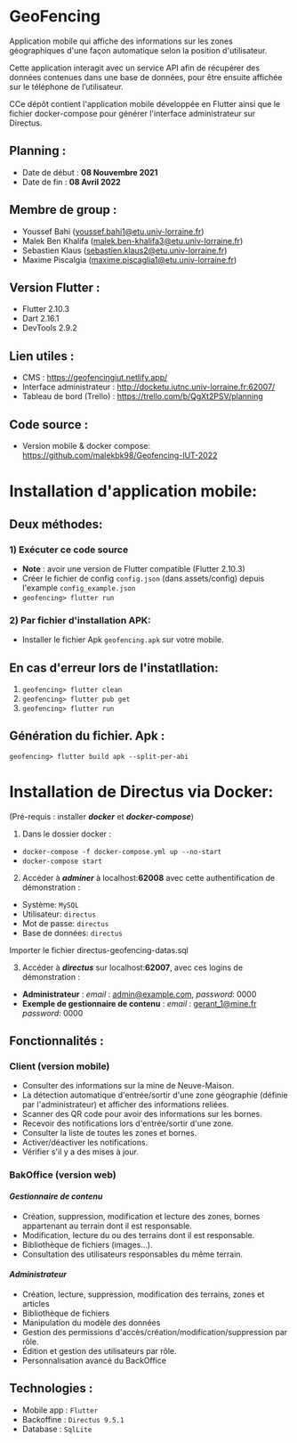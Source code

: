 # GeoFencing

Application mobile qui affiche des informations sur les zones géographiques d'une façon automatique selon la position d'utilisateur.

Cette application interagit avec un service API afin de récupérer des données contenues dans une base de données, pour être ensuite affichée sur le téléphone de l’utilisateur.

CCe dépôt contient l'application mobile développée en Flutter ainsi que le fichier docker-compose pour générer l'interface administrateur sur Directus.

## Planning :

- Date de début : **08 Nouvembre 2021**
- Date de fin : **08 Avril 2022**

## Membre de group :

- Youssef Bahi (youssef.bahi1@etu.univ-lorraine.fr)
- Malek Ben Khalifa (malek.ben-khalifa3@etu.univ-lorraine.fr)
- Sebastien Klaus (sebastien.klaus2@etu.univ-lorraine.fr)
- Maxime Piscalgia (maxime.piscaglia1@etu.univ-lorraine.fr)

## Version Flutter :

- Flutter 2.10.3
- Dart 2.16.1
- DevTools 2.9.2

## Lien utiles :

- CMS : https://geofencingiut.netlify.app/
- Interface administrateur : http://docketu.iutnc.univ-lorraine.fr:62007/
- Tableau de bord (Trello) : https://trello.com/b/QgXt2PSV/planning

## Code source :

- Version mobile & docker compose: https://github.com/malekbk98/Geofencing-IUT-2022

# Installation d'application mobile:

## Deux méthodes:

### 1) Exécuter ce code source

- **Note** : avoir une version de Flutter compatible (Flutter 2.10.3)
- Créer le fichier de config `config.json` (dans assets/config) depuis l'example `config_example.json`
- `geofencing> flutter run`

### 2) Par fichier d'installation APK:

- Installer le fichier Apk `geofencing.apk` sur votre mobile.

## En cas d'erreur lors de l'instatllation:

1. `geofencing> flutter clean`
2. `geofencing> flutter pub get`
3. `geofencing> flutter run`

## Génération du fichier. Apk :

`geofencing> flutter build apk --split-per-abi `

# Installation de Directus via Docker:

(Pré-requis : installer **_docker_** et **_docker-compose_**)

1. Dans le dossier docker :

- `docker-compose -f docker-compose.yml up --no-start`
- `docker-compose start`

2. Accéder à **_adminer_** à localhost:**62008** avec cette authentification de démonstration :

- Système: `MySQL`
- Utilisateur: `directus`
- Mot de passe: `directus`
- Base de données: `directus`

Importer le fichier directus-geofencing-datas.sql

3. Accéder à **_directus_** sur localhost:**62007**, avec ces logins de démonstration :

- **Administrateur** : _*email*_ : admin@example.com, _*password*_: 0000
- **Exemple de gestionnaire de contenu** : _*email*_ : gerant_1@mine.fr _*password*_: 0000

## Fonctionnalités :

### Client (version mobile)

- Consulter des informations sur la mine de Neuve-Maison.
- La détection automatique d'entrée/sortir d'une zone géographie (définie par l'administrateur) et afficher des informations reliées.
- Scanner des QR code pour avoir des informations sur les bornes.
- Recevoir des notifications lors d'entrée/sortir d'une zone.
- Consulter la liste de toutes les zones et bornes.
- Activer/déactiver les notifications.
- Vérifier s'il y a des mises à jour.

### BakOffice (version web)

#### _*Gestionnaire de contenu*_

- Création, suppression, modification et lecture des zones, bornes appartenant au terrain dont il est responsable.
- Modification, lecture du ou des terrains dont il est responsable.
- Bibliothèque de fichiers (images...).
- Consultation des utilisateurs responsables du même terrain.

#### _*Administrateur*_

- Création, lecture, suppression, modification des terrains, zones et articles
- Bibliothèque de fichiers
- Manipulation du modèle des données
- Gestion des permissions d'accès/création/modification/suppression par rôle.
- Édition et gestion des utilisateurs par rôle.
- Personnalisation avancé du BackOffice

## Technologies :

- Mobile app : `Flutter`
- Backoffine : `Directus 9.5.1`
- Database : `SqlLite`

